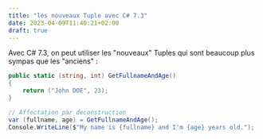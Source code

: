 ```yaml
---
title: "les nouveaux Tuple avec C# 7.3"
date: 2023-04-09T11:40:21+02:00
draft: true
---
```


Avec C# 7.3, on peut utiliser les "nouveaux" Tuples qui sont beaucoup plus sympas que les "anciens" :
```csharp
public static (string, int) GetFullnameAndAge()
{
    return ("John DOE", 23);
}

// Affectation par deconstruction
var (fullname, age) = GetFullnameAndAge();
Console.WriteLine($"My name is {fullname} and I'm {age} years old.");
``` 